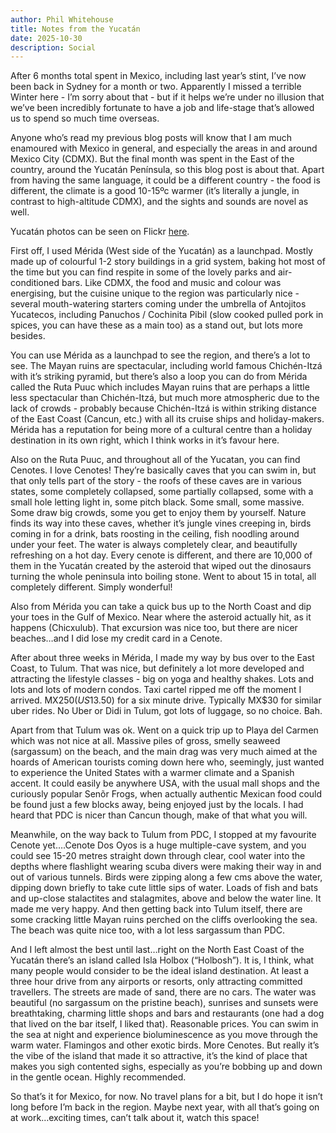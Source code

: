 ```yaml
---
author: Phil Whitehouse
title: Notes from the Yucatán
date: 2025-10-30
description: Social
---
```

After 6 months total spent in Mexico, including last year’s stint, I’ve now been back in Sydney for a month or two. Apparently I missed a terrible Winter here - I’m sorry about that - but if it helps we’re under no illusion that we’ve been incredibly fortunate to have a job and life-stage that’s allowed us to spend so much time overseas.

Anyone who’s read my previous blog posts will know that I am much enamoured with Mexico in general, and especially the areas in and around Mexico City (CDMX). But the final month was spent in the East of the country, around the Yucatán Península, so this blog post is about that. Apart from having the same language, it could be a different country - the food is different, the climate is a good 10-15ºc warmer (it’s literally a jungle, in contrast to high-altitude CDMX), and the sights and sounds are novel as well.

Yucatán photos can be seen on Flickr [here](https://www.flickr.com/photos/philliecasablanca/sets/72177720328198486).

First off, I used Mérida (West side of the Yucatán) as a launchpad. Mostly made up of colourful 1-2 story buildings in a grid system, baking hot most of the time but you can find respite in some of the lovely parks and air-conditioned bars. Like CDMX, the food and music and colour was energising, but the cuisine unique to the region was particularly nice - several mouth-watering starters coming under the umbrella of Antojitos Yucatecos, including Panuchos / Cochinita Pibil (slow cooked pulled pork in spices, you can have these as a main too) as a stand out, but lots more besides.

You can use Mérida as a launchpad to see the region, and there’s a lot to see. The Mayan ruins are spectacular, including world famous Chichén-Itzá with it’s striking pyramid, but there’s also a loop you can do from Mérida called the Ruta Puuc which includes Mayan ruins that are perhaps a little less spectacular than Chichén-Itzá, but much more atmospheric due to the lack of crowds - probably because Chichén-Itzá is within striking distance of the East Coast (Cancun, etc.) with all its cruise ships and holiday-makers. Mérida has a reputation for being more of a cultural centre than a holiday destination in its own right, which I think works in it’s favour here.

Also on the Ruta Puuc, and throughout all of the Yucatan, you can find Cenotes. I love Cenotes! They’re basically caves that you can swim in, but that only tells part of the story - the roofs of these caves are in various states, some completely collapsed, some partially collapsed, some with a small hole letting light in, some pitch black. Some small, some massive. Some draw big crowds, some you get to enjoy them by yourself. Nature finds its way into these caves, whether it’s jungle vines creeping in, birds coming in for a drink, bats roosting in the ceiling, fish noodling around under your feet. The water is always completely clear, and beautifully refreshing on a hot day. Every cenote is different, and there are 10,000 of them in the Yucatán created by the asteroid that wiped out the dinosaurs turning the whole peninsula into boiling stone. Went to about 15 in total, all completely different. Simply wonderful!

Also from Mérida you can take a quick bus up to the North Coast and dip your toes in the Gulf of Mexico. Near where the asteroid actually hit, as it happens (Chicxulub). That excursion was nice too, but there are nicer beaches…and I did lose my credit card in a Cenote.

After about three weeks in Mérida, I made my way by bus over to the East Coast, to Tulum. That was nice, but definitely a lot more developed and attracting the lifestyle classes - big on yoga and healthy shakes. Lots and lots and lots of modern condos. Taxi cartel ripped me off the moment I arrived. MX$250 (US$13.50) for a six minute drive. Typically MX$30 for similar uber rides. No Uber or Didi in Tulum, got lots of luggage, so no choice. Bah.

Apart from that Tulum was ok. Went on a quick trip up to Playa del Carmen which was not nice at all. Massive piles of gross, smelly seaweed (sargassum) on the beach, and the main drag was very much aimed at the hoards of American tourists coming down here who, seemingly, just wanted to experience the United States with a warmer climate and a Spanish accent. It could easily be anywhere USA, with the usual mall shops and the curiously popular Senõr Frogs, when actually authentic Mexican food could be found just a few blocks away, being enjoyed just by the locals. I had heard that PDC is nicer than Cancun though, make of that what you will.

Meanwhile, on the way back to Tulum from PDC, I stopped at my favourite Cenote yet….Cenote Dos Oyos is a huge multiple-cave system, and you could see 15-20 metres straight down through clear, cool water into the depths where flashlight wearing scuba divers were making their way in and out of various tunnels. Birds were zipping along a few cms above the water, dipping down briefly to take cute little sips of water. Loads of fish and bats and up-close stalactites and stalagmites, above and below the water line. It made me very happy. And then getting back into Tulum itself, there are some cracking little Mayan ruins perched on the cliffs overlooking the sea. The beach was quite nice too, with a lot less sargassum than PDC.

And I left almost the best until last…right on the North East Coast of the Yucatán there’s an island called Isla Holbox (“Holbosh”). It is, I think, what many people would consider to be the ideal island destination. At least a three hour drive from any airports or resorts, only attracting committed travellers. The streets are made of sand, there are no cars. The water was beautiful (no sargassum on the pristine beach), sunrises and sunsets were breathtaking, charming little shops and bars and restaurants (one had a dog that lived on the bar itself, I liked that). Reasonable prices. You can swim in the sea at night and experience bioluminescence as you move through the warm water. Flamingos and other exotic birds. More Cenotes. But really it’s the vibe of the island that made it so attractive, it’s the kind of place that makes you sigh contented sighs, especially as you’re bobbing up and down in the gentle ocean. Highly recommended.

So that’s it for Mexico, for now. No travel plans for a bit, but I do hope it isn’t long before I’m back in the region. Maybe next year, with all that’s going on at work…exciting times, can’t talk about it, watch this space!
